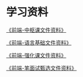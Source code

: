 # 学习资料

[《前端-中枢课文件资料》](https://duyiedu.yuque.com/fmi7t1/nwhh7g/gtucggflr4xxpp6m?singleDoc#) 

[《前端-语言基础文件资料》](https://duyiedu.yuque.com/fmi7t1/nwhh7g/bcqyd9mdraozmatp?singleDoc#) 

[《前端-强化课文件资料》](https://duyiedu.yuque.com/fmi7t1/nwhh7g/tfd9blexuk02ggqr?singleDoc#) 

[《前端-笔面试甄选文件资料》](https://duyiedu.yuque.com/fmi7t1/nwhh7g/ohf2y7sggobkm47p?singleDoc#)

